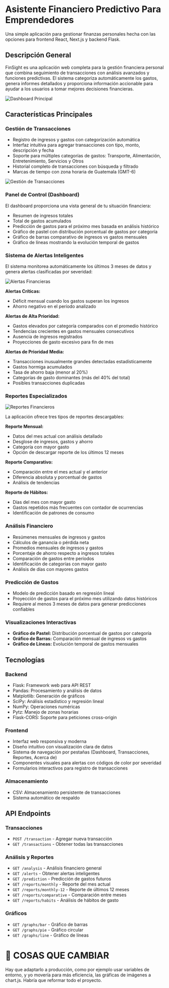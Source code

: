 # Asistente Financiero Predictivo Para Emprendedores

Una simple aplicación para gestionar finanzas personales hecha con las opciones para frontend React, Next.js y backend Flask.

## Descripción General

FinSight es una aplicación web completa para la gestión financiera personal que combina seguimiento de transacciones con análisis avanzados y funciones predictivas. El sistema categoriza automáticamente los gastos, genera informes detallados y proporciona información accionable para ayudar a los usuarios a tomar mejores decisiones financieras.

![Dashboard Principal](imgs/dashboard.png)

## Características Principales

### Gestión de Transacciones
- Registro de ingresos y gastos con categorización automática
- Interfaz intuitiva para agregar transacciones con tipo, monto, descripción y fecha
- Soporte para múltiples categorías de gastos: Transporte, Alimentación, Entretenimiento, Servicios y Otros
- Historial completo de transacciones con búsqueda y filtrado
- Marcas de tiempo con zona horaria de Guatemala (GMT-6)

![Gestión de Transacciones](imgs/transacciones.png)

### Panel de Control (Dashboard)
El dashboard proporciona una vista general de tu situación financiera:
- Resumen de ingresos totales
- Total de gastos acumulados
- Predicción de gastos para el próximo mes basada en análisis histórico
- Gráfico de pastel con distribución porcentual de gastos por categoría
- Gráfico de barras comparativo de ingresos vs gastos mensuales
- Gráfico de líneas mostrando la evolución temporal de gastos

### Sistema de Alertas Inteligentes
El sistema monitorea automáticamente los últimos 3 meses de datos y genera alertas clasificadas por severidad:

![Alertas Financieras](imgs/alertas.png)

**Alertas Críticas:**
- Déficit mensual cuando los gastos superan los ingresos
- Ahorro negativo en el período analizado

**Alertas de Alta Prioridad:**
- Gastos elevados por categoría comparados con el promedio histórico
- Tendencias crecientes en gastos mensuales consecutivos
- Ausencia de ingresos registrados
- Proyecciones de gasto excesivo para fin de mes

**Alertas de Prioridad Media:**
- Transacciones inusualmente grandes detectadas estadísticamente
- Gastos hormiga acumulados
- Tasa de ahorro baja (menor al 20%)
- Categorías de gasto dominantes (más del 40% del total)
- Posibles transacciones duplicadas

### Reportes Especializados

![Reportes Financieros](imgs/reportes.png)

La aplicación ofrece tres tipos de reportes descargables:

**Reporte Mensual:**
- Datos del mes actual con análisis detallado
- Desglose de ingresos, gastos y ahorro
- Categoría con mayor gasto
- Opción de descargar reporte de los últimos 12 meses

**Reporte Comparativo:**
- Comparación entre el mes actual y el anterior
- Diferencia absoluta y porcentual de gastos
- Análisis de tendencias

**Reporte de Hábitos:**
- Días del mes con mayor gasto
- Gastos repetidos más frecuentes con contador de ocurrencias
- Identificación de patrones de consumo

### Análisis Financiero
- Resúmenes mensuales de ingresos y gastos
- Cálculos de ganancia o pérdida neta
- Promedios mensuales de ingresos y gastos
- Porcentaje de ahorro respecto a ingresos totales
- Comparación de gastos entre períodos
- Identificación de categorías con mayor gasto
- Análisis de días con mayores gastos

### Predicción de Gastos
- Modelo de predicción basado en regresión lineal
- Proyección de gastos para el próximo mes utilizando datos históricos
- Requiere al menos 3 meses de datos para generar predicciones confiables

### Visualizaciones Interactivas
- **Gráfico de Pastel:** Distribución porcentual de gastos por categoría
- **Gráfico de Barras:** Comparación mensual de ingresos vs gastos
- **Gráfico de Líneas:** Evolución temporal de gastos mensuales

## Tecnologías

### Backend
- Flask: Framework web para API REST
- Pandas: Procesamiento y análisis de datos
- Matplotlib: Generación de gráficos
- SciPy: Análisis estadístico y regresión lineal
- NumPy: Operaciones numéricas
- Pytz: Manejo de zonas horarias
- Flask-CORS: Soporte para peticiones cross-origin

### Frontend
- Interfaz web responsiva y moderna
- Diseño intuitivo con visualización clara de datos
- Sistema de navegación por pestañas (Dashboard, Transacciones, Reportes, Acerca de)
- Componentes visuales para alertas con códigos de color por severidad
- Formularios interactivos para registro de transacciones

### Almacenamiento
- CSV: Almacenamiento persistente de transacciones
- Sistema automático de respaldo

## API Endpoints

### Transacciones
- `POST /transaction` - Agregar nueva transacción
- `GET /transactions` - Obtener todas las transacciones

### Análisis y Reportes
- `GET /analysis` - Análisis financiero general
- `GET /alerts` - Obtener alertas inteligentes
- `GET /prediction` - Predicción de gastos futuros
- `GET /reports/monthly` - Reporte del mes actual
- `GET /reports/monthly-12` - Reporte de últimos 12 meses
- `GET /reports/comparative` - Comparación entre meses
- `GET /reports/habits` - Análisis de hábitos de gasto

### Gráficos
- `GET /graphs/bar` - Gráfico de barras
- `GET /graphs/pie` - Gráfico circular
- `GET /graphs/line` - Gráfico de líneas

# 🚨 COSAS QUE CAMBIAR
Hay que adaptarlo a producción, como por ejemplo usar variables de entorno, y yo movería para más eficiencia, las gráficas de imágenes a chart.js. Habría que reformar todo el proyecto.
